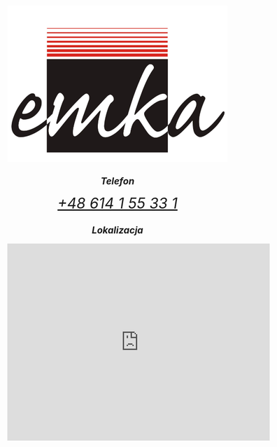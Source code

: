 <div style="margin: auto;  text-align: center">
<a href="/"><img src="img/logo.png" alt="Sklep motoryzacyjny EMKA Gniezno" /></a>

<address>
<h2>Telefon</h2>
<p>
 <a style="font-size: 25pt" href="tel:+48614155331">+48 614 1 55 33 1</a>
</p>

<h2>Lokalizacja</h2>

<iframe src="https://www.google.com/maps/embed?pb=!1m14!1m8!1m3!1d9712.239386920664!2d17.6129695!3d52.514256!3m2!1i1024!2i768!4f13.1!3m3!1m2!1s0x47049182fd60c45d%3A0xd22532468cfb917a!2sSklep%20Motoryzacyjny%20Emka!5e0!3m2!1spl!2spl!4v1689247374860!5m2!1spl!2spl" width="600" height="450" style="border:0;" allowfullscreen="" loading="lazy" referrerpolicy="no-referrer-when-downgrade"></iframe>

</address>
